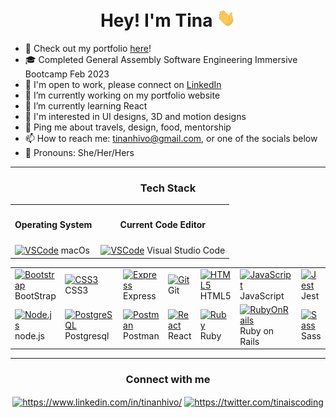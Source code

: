 <h1 align="center">Hey! I'm Tina <img src="https://raw.githubusercontent.com/ABSphreak/ABSphreak/master/gifs/Hi.gif" width="30px"></h1> 

- 🌸 Check out my portfolio <a href="https://tina-vo.vercel.app/">here</a>!
- 🎓 Completed General Assembly Software Engineering Immersive Bootcamp Feb 2023
- 💼 I'm open to work, please connect on <a href="https://www.linkedin.com/in/tinanhivo/">LinkedIn</a>
- 🔭 I’m currently working on my portfolio website
- 🌱 I’m currently learning React
- 🎨 I'm interested in UI designs, 3D and motion designs
- 💬 Ping me about travels, design, food, mentorship
- 📫 How to reach me: tinanhivo@gmail.com, or one of the socials below
- 👩 Pronouns: She/Her/Hers

<hr>

<h3 align="center">Tech Stack</h3>

<table align="center">
  <tr>
    <th><h4>Operating System</h4></th>
    <th><h4>Current Code Editor</h4></th>
  </tr>
  <tr>
    <td>
      <a href="https://support.apple.com/en-au/macos" title="macOS"
        ><img
          src="https://user-images.githubusercontent.com/25181517/186884152-ae609cca-8cf1-4175-8d60-1ce1fa078ca2.png"
          alt="VSCode"
          width="21px"
          height="21px"
      /></a>
      macOs
    </td>
    <td>
      <a href="https://code.visualstudio.com/" title="VSCode"
        ><img
          src="https://user-images.githubusercontent.com/25181517/192108891-d86b6220-e232-423a-bf5f-90903e6887c3.png"
          alt="VSCode"
          width="21px"
          height="21px"
      /></a>
      Visual Studio Code
    </td>
  </tr>
</table>

<table align="center">
  <tr>
    <td>
      <a href="https://getbootstrap.com/" title="Bootstrap"
        ><img
          src="https://github.com/get-icon/geticon/raw/master/icons/bootstrap.svg"
          alt="Bootstrap"
          width="21px"
          height="21px"
      /></a>
      BootStrap
    </td>
    <td>
      <a href="https://www.w3.org/TR/CSS/" title="CSS3"
        ><img
          src="https://github.com/get-icon/geticon/raw/master/icons/css-3.svg"
          alt="CSS3"
          width="21px"
          height="21px"
      /></a>
      CSS3
    </td>
    <td>
      <a href="https://expressjs.com/" title="Express"
        ><img
          src="https://user-images.githubusercontent.com/25181517/183859966-a3462d8d-1bc7-4880-b353-e2cbed900ed6.png"
          alt="Express"
          width="21px"
          height="21px"
      /></a>
      Express
    </td>
    <td>
      <a href="https://git-scm.com/" title="Git"
        ><img
          src="https://github.com/get-icon/geticon/raw/master/icons/git-icon.svg"
          alt="Git"
          width="21px"
          height="21px"
      /></a>
      Git
    </td>
    <td>
      <a href="https://www.w3.org/TR/html5/" title="HTML5"
        ><img
          src="https://github.com/get-icon/geticon/raw/master/icons/html-5.svg"
          alt="HTML5"
          width="21px"
          height="21px"
      /></a>
      HTML5
    </td>
    <td>
      <a
        href="https://developer.mozilla.org/en-US/docs/Web/JavaScript"
        title="JavaScript"
        ><img
          src="https://github.com/get-icon/geticon/raw/master/icons/javascript.svg"
          alt="JavaScript"
          width="21px"
          height="21px"
      /></a>
      JavaScript
    </td>
    <td>
      <a href="https://jestjs.io/" title="Jest"
        ><img
          src="https://github.com/get-icon/geticon/raw/master/icons/jest.svg"
          alt="Jest"
          width="21px"
          height="21px"
      /></a>
      Jest
    </td>
  </tr>

  <tr>
    <td>
      <a href="https://nodejs.org/" title="Node.js"
        ><img
          src="https://github.com/get-icon/geticon/raw/master/icons/nodejs-icon.svg"
          alt="Node.js"
          width="21px"
          height="21px"
      /></a>
      node.js
    </td>
    <td>
      <a href="https://www.postgresql.org/" title="PostgreSQL"
        ><img
          src="https://github.com/get-icon/geticon/raw/master/icons/postgresql.svg"
          alt="PostgreSQL"
          width="21px"
          height="21px"
      /></a>
      Postgresql
    </td>
    <td>
      <a href="https://www.postman.com/" title="Postman"
        ><img
          src="https://user-images.githubusercontent.com/25181517/192109061-e138ca71-337c-4019-8d42-4792fdaa7128.png"
          alt="Postman"
          width="21px"
          height="21px"
      /></a>
      Postman
    </td>
    <td>
      <a href="https://reactjs.org/" title="React"
        ><img
          src="https://github.com/get-icon/geticon/raw/master/icons/react.svg"
          alt="React"
          width="21px"
          height="21px"
      /></a>
      React
    </td>
    <td>
      <a href="https://www.ruby-lang.org/en/" title="Ruby"
        ><img
          src="https://user-images.githubusercontent.com/25181517/192603745-7d34df9e-7756-4756-a539-6a61badf7a80.png"
          alt="Ruby"
          width="21px"
          height="21px"
      /></a>
      Ruby
    </td>
    <td>
      <a
        href="[https://www.ruby-lang.org/en/](https://rubyonrails.org/)"
        title="RubyOnRails"
        ><img
          src="https://user-images.githubusercontent.com/25181517/192603748-3ac17112-3653-4257-80da-a57334b11411.png"
          alt="RubyOnRails"
          width="21px"
          height="21px"
      /></a>
      Ruby on Rails
    </td>
    <td>
      <a href="https://sass-lang.com/" title="Sass"
        ><img
          src="https://github.com/get-icon/geticon/raw/master/icons/sass.svg"
          alt="Sass"
          width="21px"
          height="21px"
      /></a>
      Sass
    </td>
  </tr>
</table>

<hr>

<h3 align="center">Connect with me</h3>
<p align="center">
  <a href="https://www.linkedin.com/in/tinanhivo/" target="blank"><img align="center" src="https://raw.githubusercontent.com/rahuldkjain/github-profile-readme-generator/master/src/images/icons/Social/linked-in-alt.svg" alt="https://www.linkedin.com/in/tinanhivo/" height="30" width="40" /></a>
  <a href="https://twitter.com/tinaiscoding" target="blank"><img align="center" src="https://raw.githubusercontent.com/rahuldkjain/github-profile-readme-generator/master/src/images/icons/Social/twitter.svg" alt="https://twitter.com/tinaiscoding" height="30" width="40" /></a>
</p>
